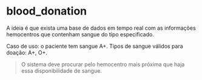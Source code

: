 # blood_donation

A ideia é que exista uma base de dados em tempo real com as informações hemocentros que contenham sangue do tipo especificado. 

Caso de uso: o paciente tem sangue A+.
Tipos de sangue válidos para doação: A+, O+. 
> O sistema deve procurar pelo hemocentro mais próxima que haja essa disponibilidade de sangue.


